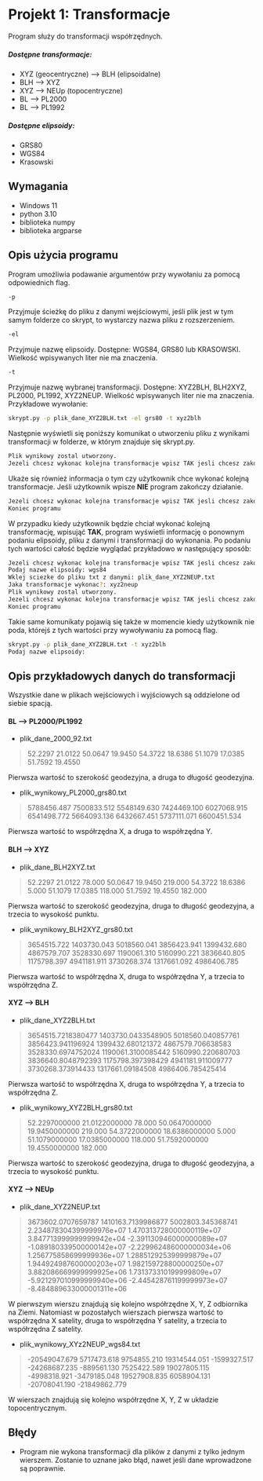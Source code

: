 # Projekt 1: Transformacje
Program służy do transformacji współrzędnych. 

##### Dostępne transformacje:
- XYZ (geocentryczne) --> BLH (elipsoidalne)
- BLH --> XYZ
- XYZ --> NEUp (topocentryczne)
- BL --> PL2000
- BL --> PL1992

##### Dostępne elipsoidy:
- GRS80
- WGS84
- Krasowski

## Wymagania
- Windows 11
- python 3.10
- biblioteka numpy
- biblioteka argparse

## Opis użycia programu
Program umożliwia podawanie argumentów przy wywołaniu za pomocą odpowiednich flag.
```sh
-p
```
Przyjmuje ścieżkę do pliku z danymi wejściowymi, jeśli plik jest w tym samym folderze co skrypt, to wystarczy nazwa pliku z rozszerzeniem.
```sh
-el
```
Przyjmuje nazwę elipsoidy. Dostępne: WGS84, GRS80 lub KRASOWSKI. Wielkość wpisywanych liter nie ma znaczenia.
```sh
-t
```
Przyjmuje nazwę wybranej transformacji. Dostępne: XYZ2BLH, BLH2XYZ, PL2000, PL1992, XYZ2NEUP. Wielkość wpisywanych liter nie ma znaczenia.
Przykładowe wywołanie:
```sh
skrypt.py -p plik_dane_XYZ2BLH.txt -el grs80 -t xyz2blh
```
Następnie wyświetli się poniższy komunikat o utworzeniu pliku z wynikami transformacji w folderze, w którym znajduje się skrypt.py.
```sh
Plik wynikowy zostal utworzony.
Jezeli chcesz wykonac kolejna transformacje wpisz TAK jesli chcesz zakonczyc NIE:
```
 Ukaże się również informacja o tym czy użytkownik chce wykonać kolejną transformacje. Jeśli użytkownik wpisze **NIE** program zakończy działanie.
```sh
Jezeli chcesz wykonac kolejna transformacje wpisz TAK jesli chcesz zakonczyc NIE: nie
Koniec programu
```
W przypadku kiedy użytkownik będzie chciał wykonać kolejną transformację, wpisująć **TAK**, program wyświetli informację o ponownym podaniu elipsoidy, pliku z danymi i transformacji do wykonania. Po podaniu tych wartości całość będzie wyglądać przykładowo w następujący sposób:
```sh
Jezeli chcesz wykonac kolejna transformacje wpisz TAK jesli chcesz zakonczyc NIE: tak
Podaj nazwe elipsoidy: wgs84
Wklej sciezke do pliku txt z danymi: plik_dane_XYZ2NEUP.txt
Jaka transformacje wykonac?: xyz2neup
Plik wynikowy zostal utworzony.
Jezeli chcesz wykonac kolejna transformacje wpisz TAK jesli chcesz zakonczyc NIE: nie
Koniec programu
```
Takie same komunikaty pojawią się także w momencie kiedy użytkownik nie poda, którejś z tych wartości przy wywoływaniu za pomocą flag.

```sh
skrypt.py -p plik_dane_XYZ2BLH.txt -t xyz2blh
Podaj nazwe elipsoidy:
```

## Opis przykładowych danych do transformacji
Wszystkie dane w plikach wejściowych i wyjściowych są oddzielone od siebie spacją.
#### BL --> PL2000/PL1992
- plik_dane_2000_92.txt

>52.2297 21.0122
>50.0647 19.9450
>54.3722 18.6386
>51.1079 17.0385
>51.7592 19.4550

Pierwsza wartość to szerokość geodezyjna, a druga to długość geodezyjna.

- plik_wynikowy_PL2000_grs80.txt

>5788456.487 7500833.512
>5548149.630 7424469.100
>6027068.915 6541498.772
>5664093.136 6432667.451
>5737111.071 6600451.534

Pierwsza wartość to współrzędna X, a druga to współrzędna Y.

#### BLH --> XYZ
- plik_dane_BLH2XYZ.txt

>52.2297 21.0122 78.000
>50.0647 19.9450 219.000
>54.3722 18.6386 5.000
>51.1079 17.0385 118.000
>51.7592 19.4550 182.000

Pierwsza wartość to szerokość geodezyjna, druga to długość geodezyjna, a trzecia to wysokość punktu.

- plik_wynikowy_BLH2XYZ_grs80.txt

>3654515.722 1403730.043 5018560.041
>3856423.941 1399432.680 4867579.707
>3528330.697 1190061.310 5160990.221
>3836640.805 1175798.397 4941181.911
>3730268.374 1317661.092 4986406.785

Pierwsza wartość to współrzędna X, druga to współrzędna Y, a trzecia to współrzędna Z.
#### XYZ --> BLH
- plik_dane_XYZ2BLH.txt

>3654515.7218380477 1403730.0433548905 5018560.040857761
>3856423.941196924 1399432.680121372 4867579.706638583
>3528330.6974752024 1190061.3100085442 5160990.220680703
>3836640.8048792393 1175798.397398429 4941181.911009777
>3730268.373914433 1317661.09184508 4986406.785425414

Pierwsza wartość to współrzędna X, druga to współrzędna Y, a trzecia to współrzędna Z.

- plik_wynikowy_XYZ2BLH_grs80.txt

>52.2297000000 21.0122000000 78.000
>50.0647000000 19.9450000000 219.000
>54.3722000000 18.6386000000 5.000
>51.1079000000 17.0385000000 118.000
>51.7592000000 19.4550000000 182.000

Pierwsza wartość to szerokość geodezyjna, druga to długość geodezyjna, a trzecia to wysokość punktu.

#### XYZ --> NEUp
- plik_dane_XYZ2NEUP.txt

>3673602.0707659787 1410163.7139986877 5002803.345368741
>2.234878304399999976e+07 1.470313728000000119e+07 3.847713999999999942e+04
>-2.391130946000000089e+07 -1.089180339500000142e+07 -2.229962486000000034e+06
>1.256775858699999936e+07 1.288512925399999879e+07 1.944924987600000203e+07
>1.982159728800000250e+07 3.882086669999999925e+06 1.731373310199999809e+07
>-5.921297010999999940e+06 -2.445428761199999973e+07 -8.484889633000001311e+06

W pierwszym wierszu znajdują się kolejno współrzędne X, Y, Z odbiornika na Ziemi. Natomiast w pozostałych wierszach pierwsza wartość to współrzędna X satelity, druga to współrzędna Y satelity, a trzecia to współrzędna Z satelity.

- plik_wynikowy_XYz2NEUP_wgs84.txt

>-20549047.679 5717473.618 9754855.210
>19314544.051 -1599327.517 -24268687.235
>-889561.130 7525422.589 19027805.115
>-4998318.921 -3479185.048 19527908.835
>6058904.131 -20708041.190 -21849862.779

W wierszach znajdują się kolejno współrzędne X, Y, Z w układzie topocentrycznym.

## Błędy
- Program nie wykona transformacji dla plików z danymi z tylko jednym wierszem. Zostanie to uznane jako błąd, nawet jeśli dane wprowadzone są poprawnie.